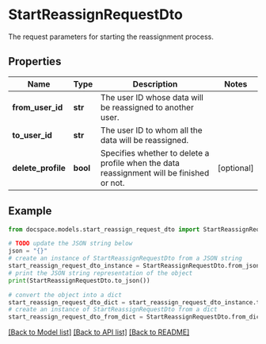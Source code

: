 # StartReassignRequestDto

The request parameters for starting the reassignment process.

## Properties

Name | Type | Description | Notes
------------ | ------------- | ------------- | -------------
**from_user_id** | **str** | The user ID whose data will be reassigned to another user. | 
**to_user_id** | **str** | The user ID to whom all the data will be reassigned. | 
**delete_profile** | **bool** | Specifies whether to delete a profile when the data reassignment will be finished or not. | [optional] 

## Example

```python
from docspace.models.start_reassign_request_dto import StartReassignRequestDto

# TODO update the JSON string below
json = "{}"
# create an instance of StartReassignRequestDto from a JSON string
start_reassign_request_dto_instance = StartReassignRequestDto.from_json(json)
# print the JSON string representation of the object
print(StartReassignRequestDto.to_json())

# convert the object into a dict
start_reassign_request_dto_dict = start_reassign_request_dto_instance.to_dict()
# create an instance of StartReassignRequestDto from a dict
start_reassign_request_dto_from_dict = StartReassignRequestDto.from_dict(start_reassign_request_dto_dict)
```
[[Back to Model list]](../README.md#documentation-for-models) [[Back to API list]](../README.md#documentation-for-api-endpoints) [[Back to README]](../README.md)


